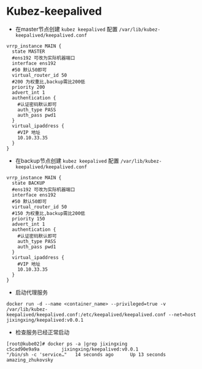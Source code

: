 
# Kubez-keepalived


- 在master节点创建 `kubez keepalived` 配置 `/var/lib/kubez-keepalived/keepalived.conf`

```
vrrp_instance MAIN {
  state MASTER
  #ens192 可改为实际机器端口
  interface ens192
  #50 默认50即可
  virtual_router_id 50
  #200 为权重比,backup需比200低
  priority 200
  advert_int 1
  authentication {
    #认证密码默认即可
    auth_type PASS
    auth_pass pwd1
  }
  virtual_ipaddress {
    #VIP 地址
    10.10.33.35
  }
}
```

- 在backup节点创建 `kubez keepalived` 配置 `/var/lib/kubez-keepalived/keepalived.conf`

```
vrrp_instance MAIN {
  state BACKUP
  #ens192 可改为实际机器端口
  interface ens192
  #50 默认50即可
  virtual_router_id 50
  #150 为权重比,backup需比200低
  priority 150
  advert_int 1
  authentication {
    #认证密码默认即可
    auth_type PASS
    auth_pass pwd1
  }
  virtual_ipaddress {
    #VIP 地址
    10.10.33.35
  }
}
```

- 启动代理服务
```
docker run -d --name <container_name> --privileged=true -v /var/lib/kubez-keepalived/keepalived.conf:/etc/keepalived/keepalived.conf --net=host jixingxing/keepalived:v0.0.1
```

- 检查服务已经正常启动
```
[root@kube02]# docker ps -a |grep jixingxing
c5cad90e9a9a        jixingxing/keepalived:v0.0.1                                    "/bin/sh -c 'service…"   14 seconds ago      Up 13 seconds                                 amazing_zhukovsky
```
